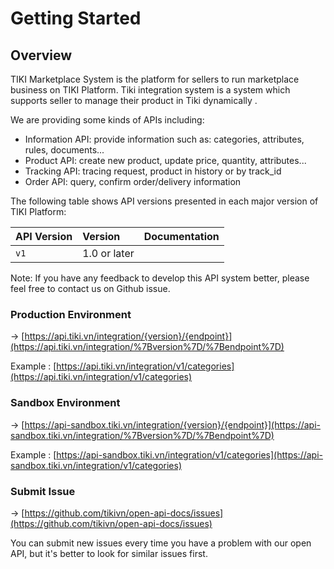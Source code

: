 # Getting Started

## Overview

TIKI Marketplace System is the platform for sellers to run marketplace business on TIKI Platform. Tiki integration system is a system which supports seller to manage their product in Tiki dynamically .

We are providing some kinds of APIs including:

- Information API: provide information such as: categories, attributes, rules, documents...
- Product API: create new product, update price, quantity, attributes...
- Tracking API: tracing request, product in history or by track_id
- Order API: query, confirm order/delivery information

The following table shows API versions presented in each major version of TIKI Platform:

| API Version | Version      | Documentation             |
|:------------|:-------------|:--------------------------|
| `v1`        | 1.0 or later |                           |


<aside class="success">
    Note: If you have any feedback to develop this API system better, please feel free to contact us on Github issue.
</aside>

### Production Environment

→  [https://api.tiki.vn/integration/{version}/{endpoint}](https://api.tiki.vn/integration/%7Bversion%7D/%7Bendpoint%7D)

Example : [https://api.tiki.vn/integration/v1/categories](https://api.tiki.vn/integration/v1/categories)

### Sandbox Environment

→ [https://api-sandbox.tiki.vn/integration/{version}/{endpoint}](https://api-sandbox.tiki.vn/integration/%7Bversion%7D/%7Bendpoint%7D) 

Example : [https://api-sandbox.tiki.vn/integration/v1/categories](https://api-sandbox.tiki.vn/integration/v1/categories)

### Submit Issue

→ [https://github.com/tikivn/open-api-docs/issues](https://github.com/tikivn/open-api-docs/issues)

You can submit new issues every time you have a problem with our open API, but it's better to look for similar issues first.